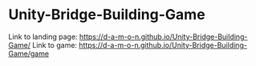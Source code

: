 # Unity-Bridge-Building-Game
Link to landing page: https://d-a-m-o-n.github.io/Unity-Bridge-Building-Game/
Link to game: https://d-a-m-o-n.github.io/Unity-Bridge-Building-Game/game
